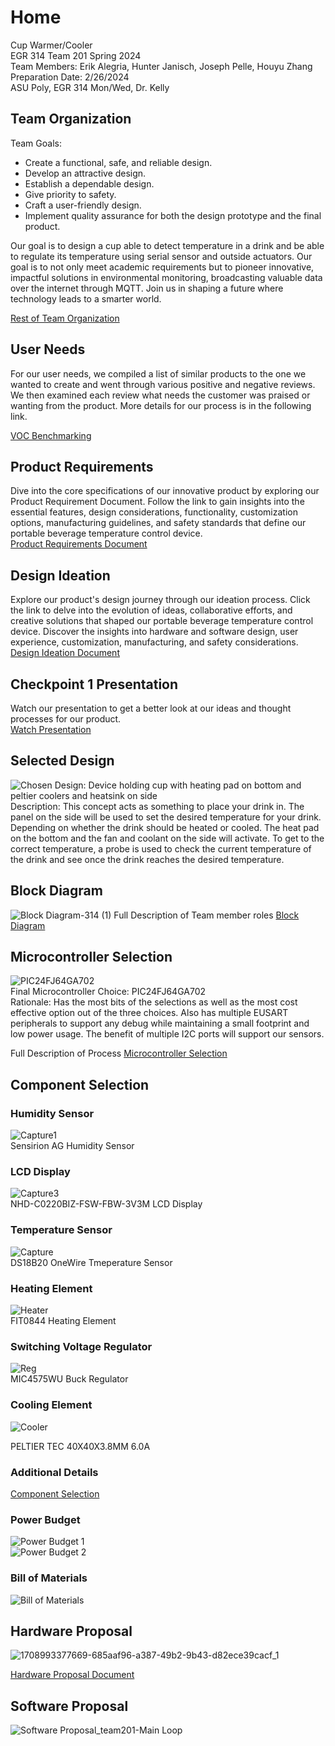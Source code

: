 
# Home

Cup Warmer/Cooler  
EGR 314 Team 201 Spring 2024  
Team Members: Erik Alegria, Hunter Janisch, Joseph Pelle, Houyu Zhang  
Preparation Date: 2/26/2024  
ASU Poly, EGR 314 Mon/Wed, Dr. Kelly  

## Team Organization
Team Goals:
- Create a functional, safe, and reliable design.
- Develop an attractive design.
- Establish a dependable design.
- Give priority to safety.
- Craft a user-friendly design.
- Implement quality assurance for both the design prototype and the final product.

Our goal is to design a cup able to detect temperature in a drink and be able to regulate its temperature using serial sensor and outside actuators. Our goal is to not only meet academic requirements but to pioneer innovative, impactful solutions in environmental monitoring, broadcasting valuable data over the internet through MQTT. Join us in shaping a future where technology leads to a smarter world.

[Rest of Team Organization](/Checkpoint1/TeamOrganization.md)

## User Needs

For our user needs, we compiled a list of similar products to the one we wanted to create and went through various positive and negative reviews. We then examined each review what needs the customer was praised or  wanting from the product. More details for our process is in the following link.  

[VOC Benchmarking](/Checkpoint1/VOC.md)

## Product Requirements
Dive into the core specifications of our innovative product by exploring our Product Requirement Document. Follow the link to gain insights into the essential features, design considerations, functionality, customization options, manufacturing guidelines, and safety standards that define our portable beverage temperature control device.  
[Product Requirements Document](/Checkpoint1/Product-Requirements.md)

## Design Ideation
Explore our product's design journey through our ideation process. Click the link to delve into the evolution of ideas, collaborative efforts, and creative solutions that shaped our portable beverage temperature control device. Discover the insights into hardware and software design, user experience, customization, manufacturing, and safety considerations.  
[Design Ideation Document](/Checkpoint1/Design-Ideation.md)

## Checkpoint 1 Presentation
Watch our presentation to get a better look at our ideas and thought processes for our product.  
[Watch Presentation](https://www.youtube.com/embed/ELKO8Bcwy7k?si=6Dyh1avTQ3MYCgBe)
## Selected Design

![Chosen Design: Device holding cup with heating pad on bottom and peltier coolers and heatsink on side](/Checkpoint2/DesignScreenshot.png)    
Description: This concept acts as something to place your drink in. The panel on the side will be used to set the desired temperature for your drink. Depending on whether the drink should be heated or cooled. The heat pad on the bottom and the fan and coolant on the side will activate. To get to the correct temperature, a probe is used to check the current temperature of the drink and see once the drink reaches the desired temperature.    

## Block Diagram

![Block Diagram-314 (1)](/Checkpoint2/BlockDiagram.png)
Full Description of Team member roles  [Block Diagram](/Checkpoint2/Block-Diagram.md)
## Microcontroller Selection
![PIC24FJ64GA702](https://github.com/EGR-314-Team-201/EGR-314-Team-201/assets/156974555/5558f557-7318-44fb-9041-7ebc4dd5bd85)    
Final Microcontroller Choice: PIC24FJ64GA702    
Rationale: Has the most bits of the selections as well as the most cost effective option out of the three choices. Also has multiple EUSART peripherals to support any debug while maintaining a small footprint and low power usage. The benefit of multiple I2C ports will support our sensors.  

Full Description of Process
[Microcontroller Selection](/Checkpoint2/Microcontroller-Selection.md)

## Component Selection

### Humidity Sensor
![Capture1](https://github.com/EGR-314-Team-201/EGR-314-Team-201/assets/156974933/676155ce-70c1-4b1a-8d82-1d44bcc1102f)    
Sensirion AG Humidity Sensor

### LCD Display
![Capture3](https://github.com/EGR-314-Team-201/EGR-314-Team-201/assets/156974933/89263135-7588-4af4-bc7b-f91fc1a3d26d)    
NHD-C0220BIZ-FSW-FBW-3V3M LCD Display

### Temperature Sensor
![Capture](https://github.com/EGR-314-Team-201/EGR-314-Team-201/assets/156974933/fa50dd98-fdc1-481f-8c3d-18cd185b0c0a)    
DS18B20 OneWire Tmeperature Sensor

### Heating Element
![Heater](https://github.com/EGR-314-Team-201/EGR-314-Team-201/assets/156974933/4aee586e-7047-4cad-b90e-76cc118e12db)    
FIT0844 Heating Element

### Switching Voltage Regulator
![Reg](https://github.com/EGR-314-Team-201/EGR-314-Team-201/assets/156974933/1b38c35b-3765-4868-93df-429d267c72fb)    
MIC4575WU Buck Regulator

### Cooling Element    
![Cooler](https://github.com/EGR-314-Team-201/EGR-314-Team-201/assets/156974933/1e6cd210-a69a-40d5-a426-fd1ccd611983)

PELTIER TEC 40X40X3.8MM 6.0A

### Additional Details
[Component Selection](/Checkpoint2/Component-Selection.md)

### Power Budget

![Power Budget 1](/Checkpoint2/Power-Budget_Page_1.png)    
![Power Budget 2](/Checkpoint2/Power-Budget_Page_2.png)    

### Bill of Materials
![Bill of Materials](/Checkpoint2/BillofMaterials.png)
## Hardware Proposal

![1708993377669-685aaf96-a387-49b2-9b43-d82ece39cacf_1](https://github.com/EGR-314-Team-201/EGR-314-Team-201/assets/156974933/23f246a0-71f4-4b4b-8c47-dc12821e881c)

[Hardware Proposal Document](Checkpoint2/Hardware_Prop_A3.pdf)
## Software Proposal

![Software Proposal_team201-Main Loop](https://github.com/EGR-314-Team-201/EGR-314-Team-201/assets/156974933/f19ee060-efd7-4802-85d5-40dc412f816f)


